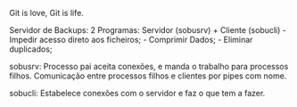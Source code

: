 Git is love, Git is life.


Servidor de Backups:
2 Programas: Servidor (sobusrv)  + Cliente (sobucli)
	- Impedir acesso direto aos ficheiros;
	- Comprimir Dados;
	- Eliminar duplicados;

sobusrv:
	Processo pai aceita conexões, e manda o trabalho para processos filhos.
	Comunicação entre processos filhos e clientes por pipes com nome.

sobucli:
	Estabelece conexões com o servidor e faz o que tem a fazer.
